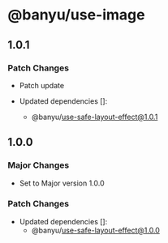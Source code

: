 # @banyu/use-image

## 1.0.1

### Patch Changes

- Patch update

- Updated dependencies []:
  - @banyu/use-safe-layout-effect@1.0.1

## 1.0.0

### Major Changes

- Set to Major version 1.0.0

### Patch Changes

- Updated dependencies []:
  - @banyu/use-safe-layout-effect@1.0.0
